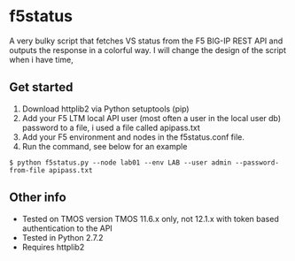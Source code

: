 # f5status
A very bulky script that fetches VS status from the F5 BIG-IP REST API and outputs the response in a colorful way. I will change the design of the script when i have time, 

## Get started
1. Download httplib2 via Python setuptools (pip)
2. Add your F5 LTM local API user (most often a user in the local user db) password to a file, i used a file called apipass.txt
3. Add your F5 environment and nodes in the f5status.conf file.
3. Run the command, see below for an example

`$ python f5status.py --node lab01 --env LAB --user admin --password-from-file apipass.txt`

## Other info
* Tested on TMOS version TMOS 11.6.x only, not 12.1.x with token based authentication to the API
* Tested in Python 2.7.2
* Requires httplib2
